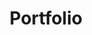 ---
title: Portfolio
excerpt: SunConnector' Project
layout: collection
permalink: /portfolio/
collection: portfolio
author_profile: true
header:
    overlay_color : "#7D5E5D"
entries_layout: grid
classes: wide
---